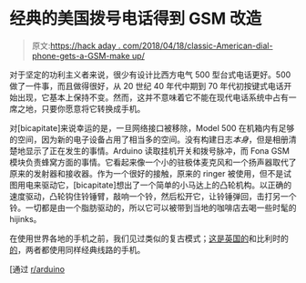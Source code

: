 # 经典的美国拨号电话得到 GSM 改造

> 原文:[https://hack aday . com/2018/04/18/classic-American-dial-phone-gets-a-GSM-make up/](https://hackaday.com/2018/04/18/classic-american-dial-phone-gets-a-gsm-makeover/)

对于坚定的功利主义者来说，很少有设计比西方电气 500 型台式电话更好。500 做了一件事，而且做得很好，从 20 世纪 40 年代中期到 70 年代初按键式电话开始出现，它基本上保持不变。然而，这并不意味着它不能在现代电话系统中占有一席之地，只要你愿意将它转换成手机。

对[bicapitate]来说幸运的是，一旦网络接口被移除，Model 500 在机箱内有足够的空间，因为新的电子设备占用了相当多的空间。没有构建日志*本身*，但是相册清楚地显示了正在发生的事情。Arduino 读取挂机开关和拨号脉冲，而 Fona GSM 模块负责蜂窝方面的事情。它看起来像一个小的驻极体麦克风和一个扬声器取代了原来的发射器和接收器。作为一个很好的接触，原来的 ringer 被使用，但不是试图用电来驱动它，[bicapitate]想出了一个简单的小马达上的凸轮机构。以正确的速度驱动，凸轮钩住铃锤臂，敲响一个铃，然后松开它，让铃锤弹回，击打另一个铃。一切都是由一个脂肪驱动的，所以它可以被带到当地的咖啡店去喝一些时髦的 hijinks。

在使用世界各地的手机之前，我们见过类似的复古模式；[这是英国的](https://hackaday.com/2017/09/28/classic-british-phone-gets-a-google-makeover/)和比利时的[的](https://hackaday.com/2015/11/18/old-school-rotary-phone-gets-gsm-upgrade/)，两者都使用同样经典线路的手机。

[通过 [r/arduino](https://www.reddit.com/r/arduino/comments/8bzqyf/i_converted_a_1961_western_electric_model_500/)